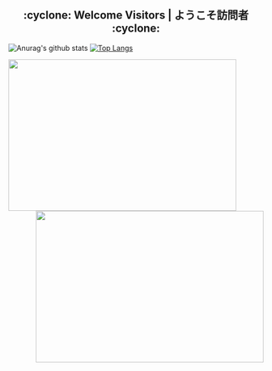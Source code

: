 <h2 align="center">:cyclone: Welcome Visitors | ようこそ訪問者 :cyclone:</h2>

![Anurag's github stats](https://github-readme-stats.vercel.app/api?username=rootkit7628&theme=react&show_icons=true&line_height=20&locale=fr&include_all_commits=true&count_private=true)
[![Top Langs](https://github-readme-stats.vercel.app/api/top-langs/?username=rootkit7628&theme=react&layout=compact)](https://github.com/anuraghazra/github-readme-stats)
</br>

<img align='left' class="border rounded-2 mb-2" height=300 width=450 src="https://github.com/rootkit7628/rootkit7628/img/tools.png" >
<img align='right' class="border rounded-2 mb-2" height=300 width=450 src="https://github.com/rootkit7628/rootkit7628/img/manjaro.png" >

